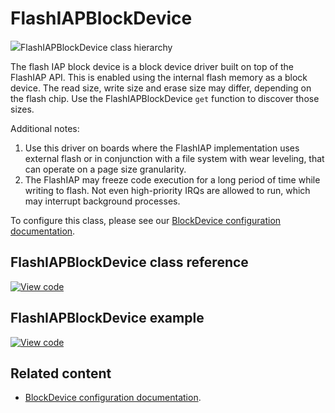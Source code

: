 # FlashIAPBlockDevice

<span class="images">![](https://os.mbed.com/docs/mbed-os/v6.13/mbed-os-api-doxy/class_flash_i_a_p_block_device.png)<span>FlashIAPBlockDevice class hierarchy</span></span>

The flash IAP block device is a block device driver built on top of the FlashIAP API. This is enabled using the internal flash memory as a block device. The read size, write size and erase size may differ, depending on the flash chip. Use the FlashIAPBlockDevice `get` function to discover those sizes.

Additional notes:

1. Use this driver on boards where the FlashIAP implementation uses external flash or in conjunction with a file system with wear leveling, that can operate on a page size granularity.
1. The FlashIAP may freeze code execution for a long period of time while writing to flash. Not even high-priority IRQs are allowed to run, which may interrupt background processes.

To configure this class, please see our [BlockDevice configuration documentation](../apis/data-options-and-config.html).

## FlashIAPBlockDevice class reference

[![View code](https://www.mbed.com/embed/?type=library)](https://os.mbed.com/docs/mbed-os/v6.13/mbed-os-api-doxy/class_flash_i_a_p_block_device.html)

## FlashIAPBlockDevice example

[![View code](https://www.mbed.com/embed/?url=https://github.com/ARMmbed/mbed-os-snippet-FlashIAPBlockDevice/tree/v6.13)](https://github.com/ARMmbed/mbed-os-snippet-FlashIAPBlockDevice/blob/v6.13/main.cpp)

## Related content

- [BlockDevice configuration documentation](../apis/data-options-and-config.html).
